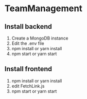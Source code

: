 # TeamManagement
## Install backend
1. Create a MongoDB instance
2. Edit the .env file
3. npm install or yarn install
4. npm start or yarn start

## Install frontend
1. npm install or yarn install
2. edit FetchLink.js
3. npm start or yarn start
